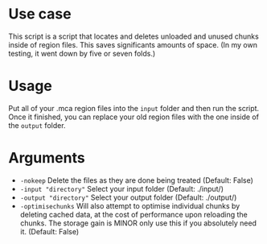 # Use case
This script is a script that locates and deletes unloaded and unused chunks inside of region files. This saves significants amounts of space. (In my own testing, it went down by five or seven folds.)

# Usage
Put all of your .mca region files into the `input` folder and then run the script. Once it finished, you can replace your old region files with the one inside of the `output` folder.

# Arguments
* `-nokeep` Delete the files as they are done being treated (Default: False)
* `-input "directory"` Select your input folder (Default: ./input/)
* `-output "directory"` Select your output folder (Default: ./output/)
* `-optimisechunks` Will also attempt to optimise individual chunks by deleting cached data, at the cost of performance upon reloading the chunks. The storage gain is MINOR only use this if you absolutely need it. (Default: False)